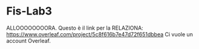 # Fis-Lab3
ALLOOOOOOOORA.
Questo è il link per la RELAZIONA: https://www.overleaf.com/project/5c8f616b7e47d72f651dbbea
Ci vuole un account Overleaf.
